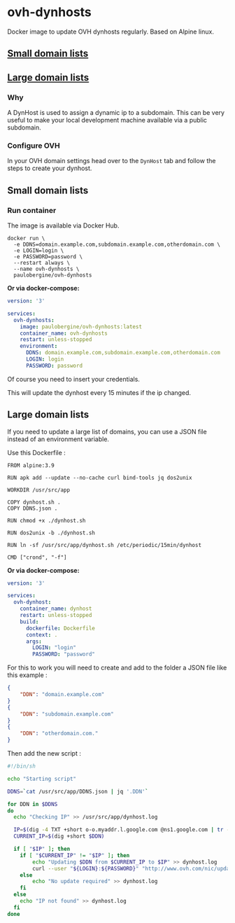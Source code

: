 # ovh-dynhosts
Docker image to update OVH dynhosts regularly. Based on Alpine linux.

## [Small domain lists](#small-domain-lists)

## [Large domain lists](#large-domain-lists)

### Why
A DynHost is used to assign a dynamic ip to a subdomain.
This can be very useful to make your local development machine available via a public subdomain.

### Configure OVH
In your OVH domain settings head over to the `DynHost` tab and follow the steps to create your dynhost.

## Small domain lists

### Run container
The image is available via Docker Hub.

```
docker run \
  -e DDNS=domain.example.com,subdomain.example.com,otherdomain.com \
  -e LOGIN=login \
  -e PASSWORD=password \
  --restart always \
  --name ovh-dynhosts \
  paulobergine/ovh-dynhosts
```

**Or via docker-compose:**

```yml
version: '3'

services:
  ovh-dynhosts:
    image: paulobergine/ovh-dynhosts:latest
    container_name: ovh-dynhosts
    restart: unless-stopped
    environment:
      DDNS: domain.example.com,subdomain.example.com,otherdomain.com
      LOGIN: login
      PASSWORD: password
```

Of course you need to insert your credentials.

This will update the dynhost every 15 minutes if the ip changed.

## Large domain lists

If you need to update a large list of domains, you can use a JSON file instead of an environment variable.

Use this Dockerfile : 

```
FROM alpine:3.9

RUN apk add --update --no-cache curl bind-tools jq dos2unix

WORKDIR /usr/src/app

COPY dynhost.sh .
COPY DDNS.json .

RUN chmod +x ./dynhost.sh

RUN dos2unix -b ./dynhost.sh

RUN ln -sf /usr/src/app/dynhost.sh /etc/periodic/15min/dynhost

CMD ["crond", "-f"]
```

**Or via docker-compose:**

```yml
version: '3'

services:
  ovh-dynhost:
    container_name: dynhost
    restart: unless-stopped
    build:
      dockerfile: Dockerfile
      context: .
      args:
        LOGIN: "login"
        PASSWORD: "password"
```

For this to work you will need to create and add to the folder a JSON file like this example :

```json
{
    "DDN": "domain.example.com"
}
{
    "DDN": "subdomain.example.com"
}
{
    "DDN": "otherdomain.com."
}
```

Then add the new script : 

```sh
#!/bin/sh

echo "Starting script"

DDNS=`cat /usr/src/app/DDNS.json | jq '.DDN'`

for DDN in $DDNS
do
  echo "Checking IP" >> /usr/src/app/dynhost.log

  IP=$(dig -4 TXT +short o-o.myaddr.l.google.com @ns1.google.com | tr -d \")
  CURRENT_IP=$(dig +short $DDN)

  if [ "$IP" ]; then
    if [ "$CURRENT_IP" != "$IP" ]; then
        echo "Updating $DDN from $CURRENT_IP to $IP" >> dynhost.log
        curl --user "${LOGIN}:${PASSWORD}" "http://www.ovh.com/nic/update?system=dyndns&hostname=${DDN}&myip=${IP}" >> dynhost.log 2>&1
    else
        echo "No update required" >> dynhost.log
    fi
  else
    echo "IP not found" >> dynhost.log
  fi
done
```
